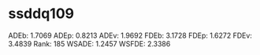 # ssddq109

ADEb: 1.7069
ADEp: 0.8213
ADEv: 1.9692
FDEb: 3.1728
FDEp: 1.6272
FDEv: 3.4839
Rank: 185
WSADE: 1.2457
WSFDE: 2.3386